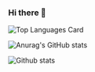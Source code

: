 ### Hi there 👋

<!--
**zaqoutabed/zaqoutabed** is a ✨ _special_ ✨ repository because its `README.md` (this file) appears on your GitHub profile.

Here are some ideas to get you started:

- 🔭 I’m currently working on ...
- 🌱 I’m currently learning ...
- 👯 I’m looking to collaborate on ...
- 🤔 I’m looking for help with ...
- 💬 Ask me about ...
- 📫 How to reach me: ...
- 😄 Pronouns: ...
- ⚡ Fun fact: ...
-->

![Top Languages Card](https://github-readme-stats.vercel.app/api/top-langs/?username=zaqoutabed)

![Anurag's GitHub stats](https://github-readme-stats.vercel.app/api?username=zaqoutabed&show_icons=true&theme=radical)

![Github stats](https://github-readme-stats.vercel.app/api?username=zaqoutabed&theme=highcontrast&show_icons=true&count_private=true)
